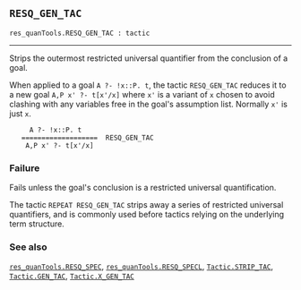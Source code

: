 ## `RESQ_GEN_TAC`

``` hol4
res_quanTools.RESQ_GEN_TAC : tactic
```

------------------------------------------------------------------------

Strips the outermost restricted universal quantifier from the conclusion
of a goal.

When applied to a goal `A ?- !x::P. t`, the tactic `RESQ_GEN_TAC`
reduces it to a new goal `A,P x' ?- t[x'/x]` where `x'` is a variant of
`x` chosen to avoid clashing with any variables free in the goal's
assumption list. Normally `x'` is just `x`.

``` hol4
     A ?- !x::P. t
   ===================  RESQ_GEN_TAC
    A,P x' ?- t[x'/x]
```

### Failure

Fails unless the goal's conclusion is a restricted universal
quantification.

The tactic `REPEAT RESQ_GEN_TAC` strips away a series of restricted
universal quantifiers, and is commonly used before tactics relying on
the underlying term structure.

### See also

[`res_quanTools.RESQ_SPEC`](#res_quanTools.RESQ_SPEC),
[`res_quanTools.RESQ_SPECL`](#res_quanTools.RESQ_SPECL),
[`Tactic.STRIP_TAC`](#Tactic.STRIP_TAC),
[`Tactic.GEN_TAC`](#Tactic.GEN_TAC),
[`Tactic.X_GEN_TAC`](#Tactic.X_GEN_TAC)
